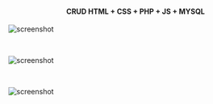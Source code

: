 ﻿<h4 align="center">CRUD HTML + CSS + PHP + JS + MYSQL </h4>


<p align="center">


  </a>

</p>

![screenshot](https://github.com/IvBanzaga/Blazor/blob/main/1.PNG)

<br>

![screenshot](https://github.com/IvBanzaga/Blazor/blob/main/2.PNG)

<br>

![screenshot](https://github.com/IvBanzaga/Blazor/blob/main/3.PNG)

<br>


